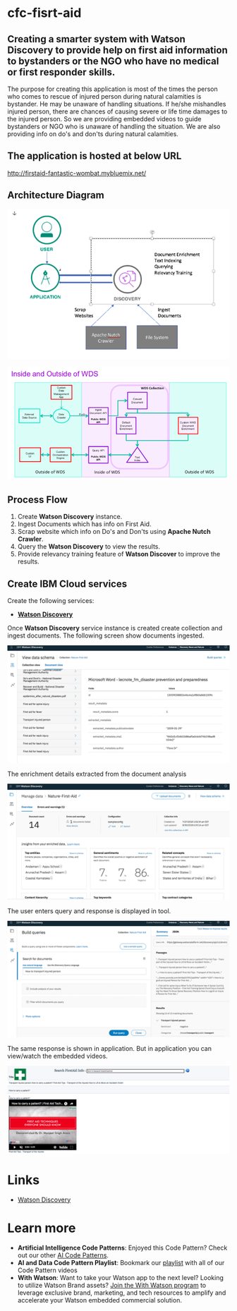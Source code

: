 # cfc-fisrt-aid

## Creating a smarter system with **Watson Discovery** to provide help on first aid information to bystanders or the NGO who have no medical or first responder skills.

The purpose for creating this application is most of the times the person who comes to rescue of injured person during natural calamities is bystander. He may be unaware of handling situations. If he/she mishandles injured person, there are chances of causing severe or life time damages to the injured person. So we are providing embedded videos to guide bystanders or NGO who is unaware of handling the situation. We are also providing info on do's and don'ts during natural calamities.

## The application is hosted at below URL

http://firstaid-fantastic-wombat.mybluemix.net/

## Architecture Diagram

![](doc/images/architecture_first_aid_info.png)

![](doc/images/inside_outside_of_WDS.png)

## Process Flow

1. Create **Watson Discovery** instance.
2. Ingest Documents which has info on First Aid.
3. Scrap website which info on Do's and Don'ts using **Apache Nutch Crawler**.
4. Query the **Watson Discovery** to view the results.
5. Provide relevancy training feature of **Watson Discover** to improve the results.

## Create IBM Cloud services

Create the following services:

* [**Watson Discovery**](https://console.bluemix.net/catalog/services/discovery)

Once **Watson Discovery** service instance is created create collection and ingest documents. The following screen show documents ingested.

![](doc/images/tool-document-view.png)

The enrichment details extracted from the document analysis

![](doc/images/tool-documents-enrichments.png)

The user enters query and response is displayed in tool.

![](doc/images/tool-first-aid-how-to-carry-patient.png)

The same response is shown in application. But in application you can view/watch the embedded videos.

![](doc/images/app-first-aid-how-to-carry-patient.png)


# Links
* [Watson Discovery](https://www.ibm.com/watson/services/discovery/)

# Learn more

* **Artificial Intelligence Code Patterns**: Enjoyed this Code Pattern? Check out our other [AI Code Patterns](https://developer.ibm.com/code/technologies/artificial-intelligence/).
* **AI and Data Code Pattern Playlist**: Bookmark our [playlist](https://www.youtube.com/playlist?list=PLzUbsvIyrNfknNewObx5N7uGZ5FKH0Fde) with all of our Code Pattern videos
* **With Watson**: Want to take your Watson app to the next level? Looking to utilize Watson Brand assets? [Join the With Watson program](https://www.ibm.com/watson/with-watson/) to leverage exclusive brand, marketing, and tech resources to amplify and accelerate your Watson embedded commercial solution.
